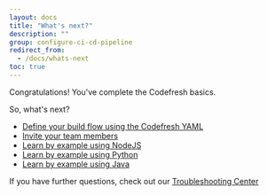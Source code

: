```yaml
---
layout: docs
title: "What's next?"
description: ""
group: configure-ci-cd-pipeline
redirect_from:
  - /docs/whats-next
toc: true
---
```

Congratulations! You've complete the Codefresh basics.

So, what's next?
- [Define your build flow using the Codefresh YAML](doc:what-is-the-codefresh-yaml) 
- [Invite your team members](doc:invite-your-team-member) 
- [Learn by example using NodeJS](doc:nodejs) 
- [Learn by example using Python](doc:python)
- [Learn by example using Java](doc:java) 

If you have further questions, check out our [Troubleshooting Center](doc:introduction-3)
